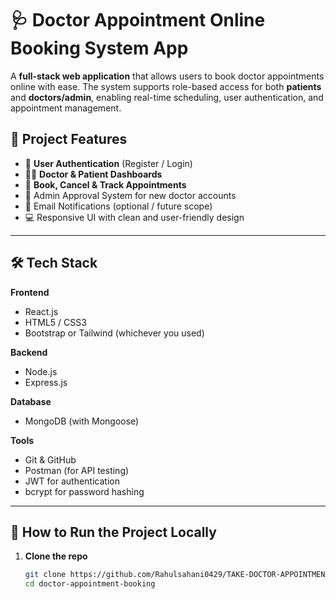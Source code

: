 # 🩺 Doctor Appointment Online Booking System App

A **full-stack web application** that allows users to book doctor appointments online with ease. 
The system supports role-based access for both **patients** and **doctors/admin**, enabling real-time scheduling,
user authentication, and appointment management.

## 📌 Project Features

- 🔐 **User Authentication** (Register / Login)
- 🧑‍⚕️ **Doctor & Patient Dashboards**
- 📅 **Book, Cancel & Track Appointments**
- 📄 Admin Approval System for new doctor accounts
- 📧 Email Notifications (optional / future scope)
- 💻 Responsive UI with clean and user-friendly design

---

## 🛠️ Tech Stack

**Frontend**  
- React.js  
- HTML5 / CSS3  
- Bootstrap or Tailwind (whichever you used)  

**Backend**  
- Node.js  
- Express.js  

**Database**  
- MongoDB (with Mongoose)

**Tools**  
- Git & GitHub  
- Postman (for API testing)  
- JWT for authentication  
- bcrypt for password hashing  

---

## 🚀 How to Run the Project Locally

1. **Clone the repo**
   ```bash
   git clone https://github.com/Rahulsahani0429/TAKE-DOCTOR-APPOINTMENT.git
   cd doctor-appointment-booking
